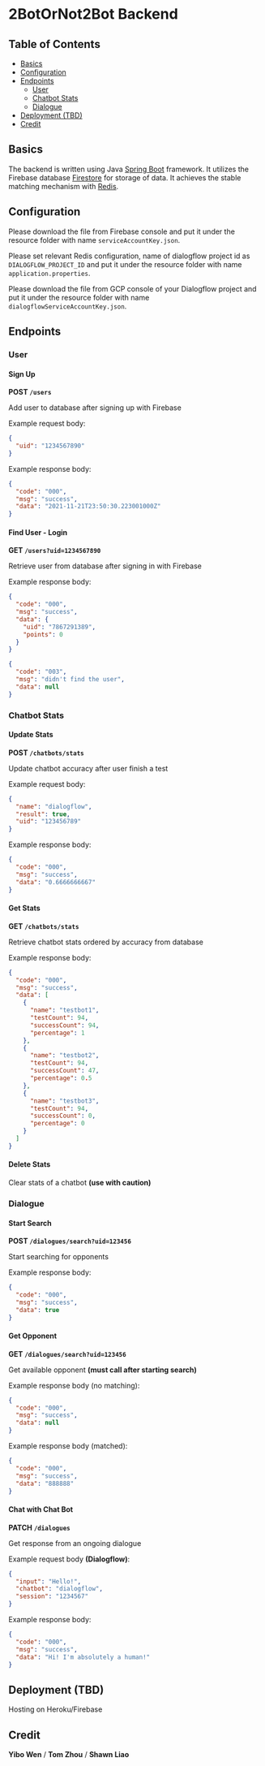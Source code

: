 # 2BotOrNot2Bot Backend

##  Table of Contents
- [Basics](#basics)
- [Configuration](#configuration)
- [Endpoints](#endpoints)
    - [User](#user)
    - [Chatbot Stats](#chatbot-stats)
    - [Dialogue](#dialogue)
- [Deployment (TBD)](#deployment-tbd)
- [Credit](#credit)

## Basics
The backend is written using Java [Spring Boot](https://spring.io/projects/spring-boot) framework.
It utilizes the Firebase database [Firestore](https://firebase.google.com/docs/firestore) for storage of data.
It achieves the stable matching mechanism with [Redis](https://redis.io/).

## Configuration
Please download the file from Firebase console and put it under the resource folder with name `serviceAccountKey.json`.

Please set relevant Redis configuration, name of dialogflow project id as `DIALOGFLOW_PROJECT_ID` and put it under the 
resource folder with name `application.properties`.

Please download the file from GCP console of your Dialogflow project and put it under the resource folder with 
name `dialogflowServiceAccountKey.json`.

## Endpoints

### User
#### Sign Up

**POST `/users`**

Add user to database after signing up with Firebase

Example request body:
```json
{
  "uid": "1234567890"
}
```

Example response body:
```json
{
  "code": "000",
  "msg": "success",
  "data": "2021-11-21T23:50:30.223001000Z"
}
```

#### Find User - Login

**GET `/users?uid=1234567890`**

Retrieve user from database after signing in with Firebase

Example response body:
```json
{
  "code": "000",
  "msg": "success",
  "data": {
    "uid": "7867291389",
    "points": 0
  }
}
```
```json
{
  "code": "003",
  "msg": "didn't find the user",
  "data": null
}
```

[comment]: <> (#### Update User Points)

[comment]: <> (和update chatbot stats合并成一个, 留 /chatbots/stats)

[comment]: <> (**PATCH `/users?uid=1234567890&result=true`**)

[comment]: <> (**PATCH `/users?uid=1234567890&result=false`**)

[comment]: <> (Update user points after each testing finishes, return the updated points)

[comment]: <> (Example response body:)

[comment]: <> (```json)

[comment]: <> ({)

[comment]: <> (  "code": "000",)

[comment]: <> (  "msg": "success",)

[comment]: <> (  "data": 45)

[comment]: <> (})

[comment]: <> (```)

### Chatbot Stats
#### Update Stats

**POST `/chatbots/stats`**

Update chatbot accuracy after user finish a test

Example request body:

[comment]: <> (修改请求参数，如果result是true，用户加分，chatbot减分。如果为false，用户减分，chatbot加分)

```json
{
  "name": "dialogflow",
  "result": true,
  "uid": "123456789"
}
```

Example response body:
```json
{
  "code": "000",
  "msg": "success",
  "data": "0.6666666667"
}
```

#### Get Stats

**GET `/chatbots/stats`**

Retrieve chatbot stats ordered by accuracy from database

Example response body:
```json
{
  "code": "000",
  "msg": "success",
  "data": [
    {
      "name": "testbot1",
      "testCount": 94,
      "successCount": 94,
      "percentage": 1
    },
    {
      "name": "testbot2",
      "testCount": 94,
      "successCount": 47,
      "percentage": 0.5
    },
    {
      "name": "testbot3",
      "testCount": 94,
      "successCount": 0,
      "percentage": 0
    }
  ]
}
```

#### Delete Stats
Clear stats of a chatbot **(use with caution)**

### Dialogue
#### Start Search

**POST `/dialogues/search?uid=123456`**

Start searching for opponents

Example response body:
```json
{
  "code": "000",
  "msg": "success",
  "data": true
}
```

#### Get Opponent

**GET `/dialogues/search?uid=123456`**

Get available opponent **(must call after starting search)**

Example response body (no matching):
```json
{
  "code": "000",
  "msg": "success",
  "data": null
}
```

Example response body (matched):
```json
{
  "code": "000",
  "msg": "success",
  "data": "888888"
}
```

[comment]: <> (#### ~~Start Dialogue~~ &#40;Probably unnecessary&#41;)

[comment]: <> (**POST `/dialogues`**)

[comment]: <> (Start a new dialogue)

#### Chat with Chat Bot

**PATCH `/dialogues`**

Get response from an ongoing dialogue

Example request body **(Dialogflow)**:
```json
{
  "input": "Hello!",
  "chatbot": "dialogflow",
  "session": "1234567"
}
```

Example response body:
```json
{
  "code": "000",
  "msg": "success",
  "data": "Hi! I'm absolutely a human!"
}
```

[comment]: <> (#### End Dialogue)

[comment]: <> (删掉不用了。直接用web socket onclose --> end dialogue，从redis离拿出来)

[comment]: <> (**GET `/dialogues?uid=123456`**)

[comment]: <> (End the current dialogue **&#40;must call after a dialogue completes&#41;**)

[comment]: <> (Example response body:)

[comment]: <> (```json)

[comment]: <> ({)

[comment]: <> (  "code": "000",)

[comment]: <> (  "msg": "success",)

[comment]: <> (  "data": true)

[comment]: <> (})

[comment]: <> (```)

## Deployment (TBD)
Hosting on Heroku/Firebase

## Credit
**Yibo Wen** /
**Tom Zhou** /
**Shawn Liao**
